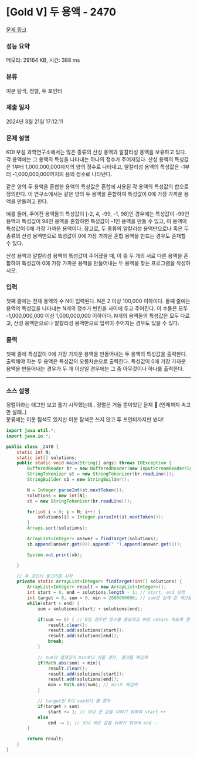 # [Gold V] 두 용액 - 2470 

[문제 링크](https://www.acmicpc.net/problem/2470) 

### 성능 요약

메모리: 29164 KB, 시간: 388 ms

### 분류

이분 탐색, 정렬, 두 포인터

### 제출 일자

2024년 3월 21일 17:12:11

### 문제 설명

<p>KOI 부설 과학연구소에서는 많은 종류의 산성 용액과 알칼리성 용액을 보유하고 있다. 각 용액에는 그 용액의 특성을 나타내는 하나의 정수가 주어져있다.  산성 용액의 특성값은 1부터 1,000,000,000까지의 양의 정수로 나타내고, 알칼리성 용액의 특성값은 -1부터 -1,000,000,000까지의 음의 정수로 나타낸다.</p>

<p>같은 양의 두 용액을 혼합한 용액의 특성값은 혼합에 사용된 각 용액의 특성값의 합으로 정의한다. 이 연구소에서는 같은 양의 두 용액을 혼합하여 특성값이 0에 가장 가까운 용액을 만들려고 한다. </p>

<p>예를 들어, 주어진 용액들의 특성값이 [-2, 4, -99, -1, 98]인 경우에는 특성값이 -99인 용액과 특성값이 98인 용액을 혼합하면 특성값이 -1인 용액을 만들 수 있고, 이 용액이 특성값이 0에 가장 가까운 용액이다. 참고로, 두 종류의 알칼리성 용액만으로나 혹은 두 종류의 산성 용액만으로 특성값이 0에 가장 가까운 혼합 용액을 만드는 경우도 존재할 수 있다.</p>

<p>산성 용액과 알칼리성 용액의 특성값이 주어졌을 때, 이 중 두 개의 서로 다른 용액을 혼합하여 특성값이 0에 가장 가까운 용액을 만들어내는 두 용액을 찾는 프로그램을 작성하시오.</p>

### 입력 

 <p>첫째 줄에는 전체 용액의 수 N이 입력된다. N은 2 이상 100,000 이하이다. 둘째 줄에는 용액의 특성값을 나타내는 N개의 정수가 빈칸을 사이에 두고 주어진다. 이 수들은 모두 -1,000,000,000 이상 1,000,000,000 이하이다. N개의 용액들의 특성값은 모두 다르고, 산성 용액만으로나 알칼리성 용액만으로 입력이 주어지는 경우도 있을 수 있다.</p>

### 출력 

 <p>첫째 줄에 특성값이 0에 가장 가까운 용액을 만들어내는 두 용액의 특성값을 출력한다. 출력해야 하는 두 용액은 특성값의 오름차순으로 출력한다. 특성값이 0에 가장 가까운 용액을 만들어내는 경우가 두 개 이상일 경우에는 그 중 아무것이나 하나를 출력한다.</p>

---
### 소스 설명
정렬이라는 태그만 보고 풀기 시작했는데.. 정렬은 거들 뿐이었던 문제 🥲 (언제까지 속고만 살래..)   
분류에는 이분 탐색도 있지만 이분 탐색은 쓰지 않고 투 포인터까지만 썼다!   

```java
import java.util.*;
import java.io.*;

public class _2470 {
    static int N;
    static int[] solutions;
    public static void main(String[] args) throws IOException {
        BufferedReader br = new BufferedReader(new InputStreamReader(System.in));
        StringTokenizer st = new StringTokenizer(br.readLine());
        StringBuilder sb = new StringBuilder();

        N = Integer.parseInt(st.nextToken());
        solutions = new int[N];
        st = new StringTokenizer(br.readLine());

        for(int i = 0; i < N; i++) {
            solutions[i] = Integer.parseInt(st.nextToken());
        }
        Arrays.sort(solutions);

        ArrayList<Integer> answer = findTarget(solutions);
        sb.append(answer.get(0)).append(" ").append(answer.get(1));

        System.out.print(sb);

    }

    // 투 포인터 알고리즘 시작
    private static ArrayList<Integer> findTarget(int[] solutions) {
        ArrayList<Integer> result = new ArrayList<Integer>();
        int start = 0, end = solutions.length - 1; // start, end 설정
        int target = 0, sum = 0, min = 2000000000; // sum은 실제 값 계산용, min은 0과의 오차값 계산용
        while(start < end) {
            sum = solutions[start] + solutions[end];

            if(sum == 0) { // 0일 경우엔 함수를 종료하고 바로 return 하도록 함
                result.clear();
                result.add(solutions[start]);
                result.add(solutions[end]);
                break;
            }

            // sum의 절댓값이 min보다 작을 경우, 결과를 재입력
            if(Math.abs(sum) < min){
                result.clear();
                result.add(solutions[start]);
                result.add(solutions[end]);
                min = Math.abs(sum); // min도 재입력
            }

            // target인 0이 sum보다 클 경우
            if(target > sum)
                start += 1; // 보다 큰 값을 더하기 위하여 start ++
            else
                end -= 1; // 보다 작은 값을 더하기 위하여 end --
        }

        return result;
    }
}
```
